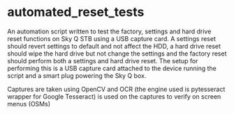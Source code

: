 # automated_reset_tests
An automation script written to test the factory, settings and hard drive reset functions on Sky Q STB using a USB capture card. A settings reset should revert settings to default and not affect the HDD, a hard drive reset should wipe the hard drive but not change the settings and the factory reset should perform both a settings and hard drive reset. The setup for performing this is a USB capture card attached to the device running the script and a smart plug powering the Sky Q box.

Captures are taken using OpenCV and OCR (the engine used is pytesseract wrapper for Google Tesseract) is used on the captures to verify on screen menus (OSMs)
